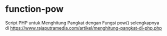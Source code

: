 # function-pow
Script PHP untuk Menghitung Pangkat dengan Fungsi pow() selengkapnya di https://www.rajaputramedia.com/artikel/menghitung-pangkat-di-php.php
